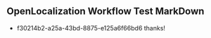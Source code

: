 ## OpenLocalization Workflow Test MarkDown
* f30214b2-a25a-43bd-8875-e125a6f66bd6 thanks!

<!--HONumber=Jul16_HO4-->


